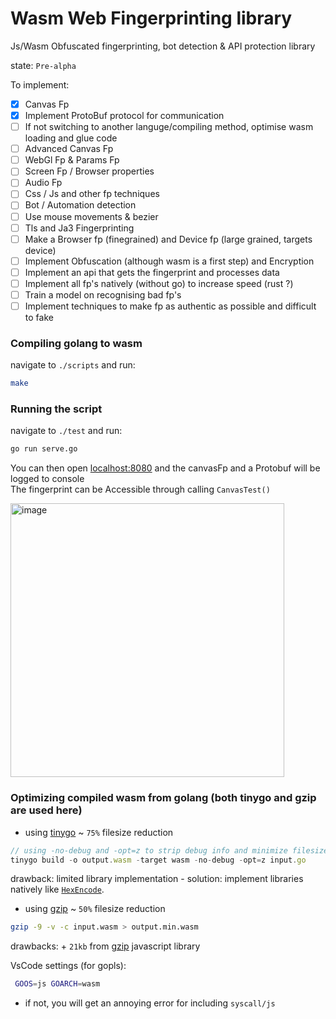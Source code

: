 # Wasm Web Fingerprinting library
Js/Wasm Obfuscated fingerprinting, bot detection & API protection library

state: `Pre-alpha`

To implement:
- [x] Canvas Fp
- [x] Implement ProtoBuf protocol for communication
- [ ] If not switching to another languge/compiling method, optimise wasm loading and glue code
- [ ] Advanced Canvas Fp
- [ ] WebGl Fp & Params Fp
- [ ] Screen Fp / Browser properties
- [ ] Audio Fp
- [ ] Css / Js and other fp techniques
- [ ] Bot / Automation detection
- [ ] Use mouse movements & bezier
- [ ] Tls and Ja3 Fingerprinting
- [ ] Make a Browser fp (finegrained) and Device fp (large grained, targets device)
- [ ] Implement Obfuscation (although wasm is a first step) and Encryption
- [ ] Implement an api that gets the fingerprint and processes data
- [ ] Implement all fp's natively (without go) to increase speed (rust ?)
- [ ] Train a model on recognising bad fp's
- [ ] Implement techniques to make fp as authentic as possible and difficult to fake

### Compiling golang to wasm
navigate to `./scripts` and run:
```sh
make
```

### Running the script
navigate to `./test` and run:
```sh
go run serve.go
```
You can then open [localhost:8080](http://localhost:8080) and the canvasFp and a Protobuf will be logged to console  
The fingerprint can be Accessible through calling `CanvasTest()`

<img width="438" alt="image" src="https://github.com/onlpsec/fingerprint/assets/98614666/42289e96-c316-4ee6-96a8-a2e90f5508b5">

### Optimizing compiled wasm from golang (both tinygo and gzip are used here)

- using [tinygo](https://github.com/tinygo-org/tinygo) ~ `75%` filesize reduction
```js
// using -no-debug and -opt=z to strip debug info and minimize filesize
tinygo build -o output.wasm -target wasm -no-debug -opt=z input.go
```
drawback: limited library implementation - solution: implement libraries natively like [`HexEncode`](https://github.com/onlpsec/fingerprint/blob/main/internal/crypto/hex.go).

- using [gzip](https://www.gnu.org/software/gzip/) ~ `50%` filesize reduction
```sh
gzip -9 -v -c input.wasm > output.min.wasm
```
drawbacks: + `21kb` from [gzip](https://github.com/onlpsec/fingerprint/blob/main/test/static/gzip.min.js) javascript library


VsCode settings (for gopls):
```sh
 GOOS=js GOARCH=wasm
```
- if not, you will get an annoying error for including `syscall/js`
